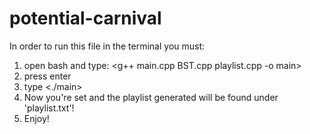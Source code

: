 # potential-carnival

In order to run this file in the terminal you must:
1) open bash and type: <g++ main.cpp BST.cpp playlist.cpp -o main>
2) press enter
3) type <./main>
4) Now you're set and the playlist generated will be found under 'playlist.txt'!
5) Enjoy!